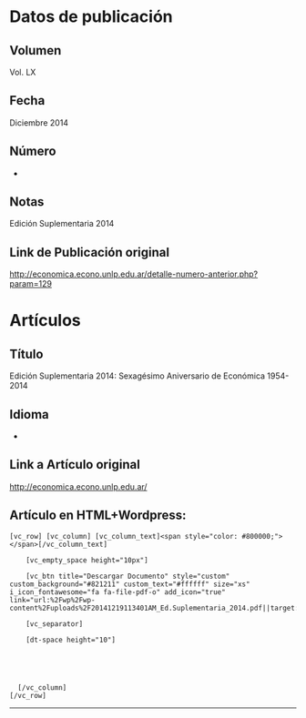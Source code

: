 # Datos de publicación
## Volumen
Vol. LX

## Fecha
Diciembre 2014

## Número
-

## Notas
Edición Suplementaria 2014

## Link de Publicación original
http://economica.econo.unlp.edu.ar/detalle-numero-anterior.php?param=129


# Artículos




## Título
Edición Suplementaria 2014: Sexagésimo Aniversario de Económica 1954-2014

## Idioma
-

## Link a Artículo original
http://economica.econo.unlp.edu.ar/

## Artículo en HTML+Wordpress:
```
[vc_row] [vc_column] [vc_column_text]<span style="color: #800000;"></span>[/vc_column_text]

    [vc_empty_space height="10px"]

    [vc_btn title="Descargar Documento" style="custom" custom_background="#821211" custom_text="#ffffff" size="xs" i_icon_fontawesome="fa fa-file-pdf-o" add_icon="true" link="url:%2Fwp%2Fwp-content%2Fuploads%2F20141219113401AM_Ed.Suplementaria_2014.pdf||target:%20_blank"]

    [vc_separator]

    [dt-space height="10"]

    
    
    
    
  [/vc_column]
[/vc_row]

```

***










